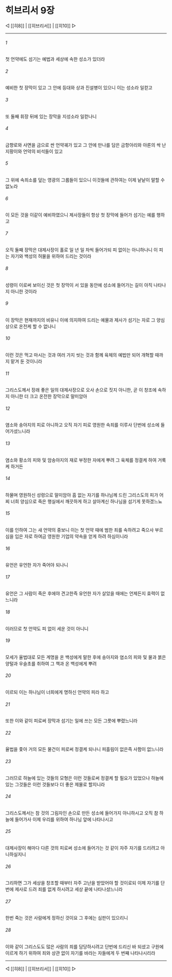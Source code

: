 # 히브리서 9장

◁ [[히8]] | [[히브리서]] | [[히10]] ▷
***

###### 1
첫 언약에도 섬기는 예법과 세상에 속한 성소가 있더라

###### 2
예비한 첫 장막이 있고 그 안에 등대와 상과 진설병이 있으니 이는 성소라 일컫고

###### 3
또 둘째 휘장 뒤에 있는 장막을 지성소라 일컫나니

###### 4
금향로와 사면을 금으로 싼 언약궤가 있고 그 안에 만나를 담은 금항아리와 아론의 싹 난 지팡이와 언약의 비석들이 있고

###### 5
그 위에 속죄소를 덮는 영광의 그룹들이 있으니 이것들에 관하여는 이제 낱낱이 말할 수 없노라

###### 6
이 모든 것을 이같이 예비하였으니 제사장들이 항상 첫 장막에 들어가 섬기는 예를 행하고

###### 7
오직 둘째 장막은 대제사장이 홀로 일 년 일 차씩 들어가되 피 없이는 아니하나니 이 피는 자기와 백성의 허물을 위하여 드리는 것이라

###### 8
성령이 이로써 보이신 것은 첫 장막이 서 있을 동안에 성소에 들어가는 길이 아직 나타나지 아니한 것이라

###### 9
이 장막은 현재까지의 비유니 이에 의지하여 드리는 예물과 제사가 섬기는 자로 그 양심상으로 온전케 할 수 없나니

###### 10
이런 것은 먹고 마시는 것과 여러 가지 씻는 것과 함께 육체의 예법만 되어 개혁할 때까지 맡겨 둔 것이니라

###### 11
그리스도께서 장래 좋은 일의 대제사장으로 오사 손으로 짓지 아니한, 곧 이 창조에 속하지 아니한 더 크고 온전한 장막으로 말미암아

###### 12
염소와 송아지의 피로 아니하고 오직 자기 피로 영원한 속죄를 이루사 단번에 성소에 들어가셨느니라

###### 13
염소와 황소의 피와 및 암송아지의 재로 부정한 자에게 뿌려 그 육체를 정결케 하여 거룩케 하거든

###### 14
하물며 영원하신 성령으로 말미암아 흠 없는 자기를 하나님께 드린 그리스도의 피가 어찌 너희 양심으로 죽은 행실에서 깨끗하게 하고 살아계신 하나님을 섬기게 못하겠느뇨

###### 15
이를 인하여 그는 새 언약의 중보니 이는 첫 언약 때에 범한 죄를 속하려고 죽으사 부르심을 입은 자로 하여금 영원한 기업의 약속을 얻게 하려 하심이니라

###### 16
유언은 유언한 자가 죽어야 되나니

###### 17
유언은 그 사람이 죽은 후에야 견고한즉 유언한 자가 살았을 때에는 언제든지 효력이 없느니라

###### 18
이러므로 첫 언약도 피 없이 세운 것이 아니니

###### 19
모세가 율법대로 모든 계명을 온 백성에게 말한 후에 송아지와 염소의 피와 및 물과 붉은 양털과 우슬초를 취하여 그 책과 온 백성에게 뿌려

###### 20
이르되 이는 하나님이 너희에게 명하신 언약의 피라 하고

###### 21
또한 이와 같이 피로써 장막과 섬기는 일에 쓰는 모든 그릇에 뿌렸느니라

###### 22
율법을 좇아 거의 모든 물건이 피로써 정결케 되나니 피흘림이 없은즉 사함이 없느니라

###### 23
그러므로 하늘에 있는 것들의 모형은 이런 것들로써 정결케 할 필요가 있었으나 하늘에 있는 그것들은 이런 것들보다 더 좋은 제물로 할지니라

###### 24
그리스도께서는 참 것의 그림자인 손으로 만든 성소에 들어가지 아니하시고 오직 참 하늘에 들어가사 이제 우리를 위하여 하나님 앞에 나타나시고

###### 25
대제사장이 해마다 다른 것의 피로써 성소에 들어가는 것 같이 자주 자기를 드리려고 아니하실지니

###### 26
그리하면 그가 세상을 창조할 때부터 자주 고난을 받았어야 할 것이로되 이제 자기를 단번에 제사로 드려 죄를 없게 하시려고 세상 끝에 나타나셨느니라

###### 27
한번 죽는 것은 사람에게 정하신 것이요 그 후에는 심판이 있으리니

###### 28
이와 같이 그리스도도 많은 사람의 죄를 담당하시려고 단번에 드리신 바 되셨고 구원에 이르게 하기 위하여 죄와 상관 없이 자기를 바라는 자들에게 두 번째 나타나시리라

***
◁ [[히8]] | [[히브리서]] | [[히10]] ▷
